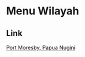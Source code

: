 # Menu Wilayah

## Link

[Port Moresby, Papua Nugini](https://github.com/gigit-pemilu/pemilu-2024-99-luar-negeri/tree/main/pilpres/hitung-suara/sub/99-luar-negeri/sub/92-port-moresby-papua-nugini/sub/01-port-moresby-papua-nugini/sub/0001-port-moresby-papua-nugini)

